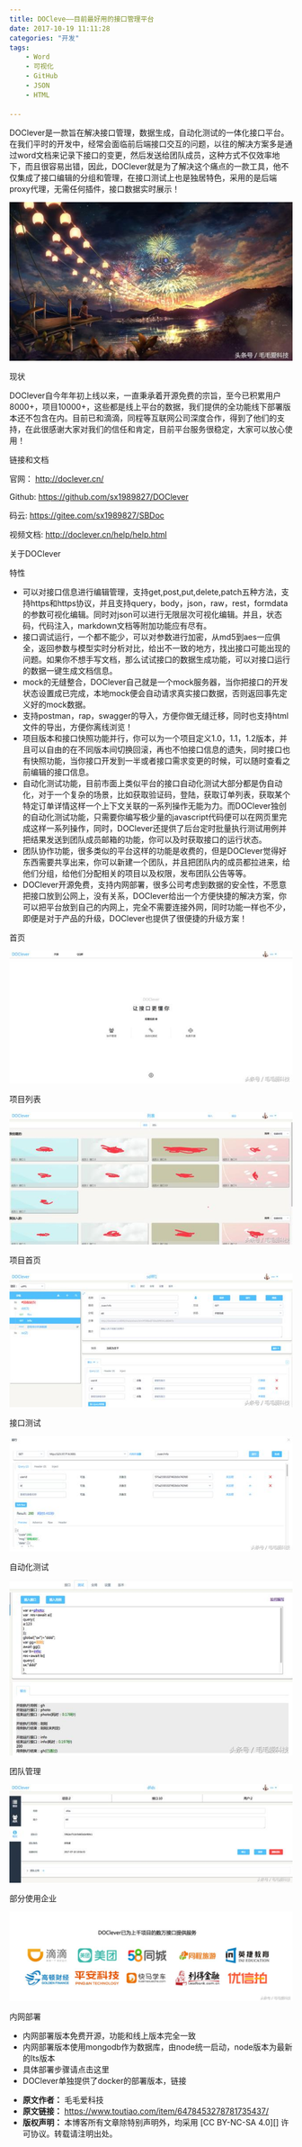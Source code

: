 ```yaml
---
title: DOCleve——目前最好用的接口管理平台
date: 2017-10-19 11:11:28
categories: "开发"
tags:
	- Word
	- 可视化
	- GitHub
	- JSON
	- HTML

---
```


DOClever是一款旨在解决接口管理，数据生成，自动化测试的一体化接口平台。在我们平时的开发中，经常会面临前后端接口交互的问题，以往的解决方案多是通过word文档来记录下接口的变更，然后发送给团队成员，这种方式不仅效率地下，而且很容易出错，因此，DOClever就是为了解决这个痛点的一款工具，他不仅集成了接口编辑的分组和管理，在接口测试上也是独居特色，采用的是后端proxy代理，无需任何插件，接口数据实时展示！  


![DOCleve——目前最好用的接口管理平台][DOCleve]

现状

DOClever自今年年初上线以来，一直秉承着开源免费的宗旨，至今已积累用户8000+，项目10000+，这些都是线上平台的数据，我们提供的全功能线下部署版本还不包含在内。目前已和滴滴，同程等互联网公司深度合作，得到了他们的支持，在此很感谢大家对我们的信任和肯定，目前平台服务很稳定，大家可以放心使用！

链接和文档

官网： http://doclever.cn/

Github: https://github.com/sx1989827/DOClever

码云: https://gitee.com/sx1989827/SBDoc

视频文档: http://doclever.cn/help/help.html

关于DOClever

特性

 *  可以对接口信息进行编辑管理，支持get,post,put,delete,patch五种方法，支持https和https协议，并且支持query，body，json，raw，rest，formdata的参数可视化编辑。同时对json可以进行无限层次可视化编辑。并且，状态码，代码注入，markdown文档等附加功能应有尽有。
 *  接口调试运行，一个都不能少，可以对参数进行加密，从md5到aes一应俱全，返回参数与模型实时分析对比，给出不一致的地方，找出接口可能出现的问题。如果你不想手写文档，那么试试接口的数据生成功能，可以对接口运行的数据一键生成文档信息。
 *  mock的无缝整合，DOClever自己就是一个mock服务器，当你把接口的开发状态设置成已完成，本地mock便会自动请求真实接口数据，否则返回事先定义好的mock数据。
 *  支持postman，rap，swagger的导入，方便你做无缝迁移，同时也支持html文件的导出，方便你离线浏览！
 *  项目版本和接口快照功能并行，你可以为一个项目定义1.0，1.1，1.2版本，并且可以自由的在不同版本间切换回滚，再也不怕接口信息的遗失，同时接口也有快照功能，当你接口开发到一半或者接口需求变更的时候，可以随时查看之前编辑的接口信息。
 *  自动化测试功能，目前市面上类似平台的接口自动化测试大部分都是伪自动化，对于一个复杂的场景，比如获取验证码，登陆，获取订单列表，获取某个特定订单详情这样一个上下文关联的一系列操作无能为力。而DOClever独创的自动化测试功能，只需要你编写极少量的javascript代码便可以在网页里完成这样一系列操作，同时，DOClever还提供了后台定时批量执行测试用例并把结果发送到团队成员邮箱的功能，你可以及时获取接口的运行状态。
 *  团队协作功能，很多类似的平台这样的功能是收费的，但是DOClever觉得好东西需要共享出来，你可以新建一个团队，并且把团队内的成员都拉进来，给他们分组，给他们分配相关的项目以及权限，发布团队公告等等。
 *  DOClever开源免费，支持内网部署，很多公司考虑到数据的安全性，不愿意把接口放到公网上，没有关系，DOClever给出一个方便快捷的解决方案，你可以把平台放到自己的内网上，完全不需要连接外网，同时功能一样也不少，即便是对于产品的升级，DOClever也提供了很便捷的升级方案！

首页

![DOCleve——目前最好用的接口管理平台][DOCleve 1]

项目列表

![DOCleve——目前最好用的接口管理平台][DOCleve 2]

项目首页

![DOCleve——目前最好用的接口管理平台][DOCleve 3]

接口测试

![DOCleve——目前最好用的接口管理平台][DOCleve 4]

自动化测试

![DOCleve——目前最好用的接口管理平台][DOCleve 5]

团队管理

![DOCleve——目前最好用的接口管理平台][DOCleve 6]

部分使用企业

![DOCleve——目前最好用的接口管理平台][DOCleve 7]

内网部署

 *  内网部署版本免费开源，功能和线上版本完全一致
 *  内网部署版本使用mongodb作为数据库，由node统一启动，node版本为最新的lts版本
 *  具体部署步骤请点击这里
 *  DOClever单独提供了docker的部署版本，链接


[DOCleve]: static/resources/crawler/MQYA-J3R7-ZUV2.jpg
[DOCleve 1]: static/resources/crawler/IJJV-AY3Q-RYME.jpg
[DOCleve 2]: static/resources/crawler/Y3QM-JFVV-I322.jpg
[DOCleve 3]: static/resources/crawler/FIIV-Y2EZ-JZZM.jpg
[DOCleve 4]: static/resources/crawler/EJVM-FIA6-F2AF.jpg
[DOCleve 5]: static/resources/crawler/BVFR-MFRF-ZJJ3.jpg
[DOCleve 6]: static/resources/crawler/2MEF-RF6V-IEYF.jpg
[DOCleve 7]: static/resources/crawler/JAQB-JRNU-3YYV.jpg
 *  **原文作者：** 毛毛爱科技
 *  **原文链接：** https://www.toutiao.com/item/6478453278781735437/
 *  **版权声明：** 本博客所有文章除特别声明外，均采用 [CC BY-NC-SA 4.0][] 许可协议。转载请注明出处。
